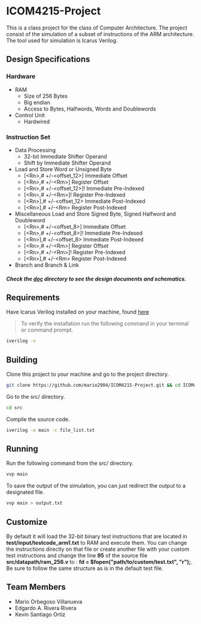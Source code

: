 # ICOM4215-Project

This is a class project for the class of Computer Architecture. The project consist of the simulation of a subset of instructions of the ARM architecture. The tool used for simulation is Icarus Verilog.

## Design Specifications

### Hardware

* RAM
  * Size of 256 Bytes
  * Big endian
  * Access to Bytes, Halfwords, Words and Doublewords
* Control Unit
  * Hardwired

### Instruction Set

* Data Processing
  * 32-bit Immediate Shifter Operand
  * Shift by Immediate Shifter Operand
* Load and Store Word or Unsigned Byte
  * [\<Rn>,# +/-\<offset_12>] Immediate Offset
  * [\<Rn>,# +/-\<Rm>] Register Offset
  * [\<Rn>,# +/-\<offset_12>]! Immediate Pre-Indexed
  * [\<Rn>,# +/-\<Rm>]! Register Pre-Indexed
  * [\<Rn>],# +/-\<offset_12> Immediate Post-Indexed
  * [\<Rn>],# +/-\<Rm> Register Post-Indexed
* Miscellaneous Load and Store Signed Byte, Signed Halfword and Doubleword
  * [\<Rn>,# +/-\<offset_8>] Immediate Offset
  * [\<Rn>,# +/-\<offset_8>]! Immediate Pre-Indexed
  * [\<Rn>],# +/-\<offset_8> Immediate Post-Indexed
  * [\<Rn>,# +/-\<Rm>] Register Offset
  * [\<Rn>,# +/-\<Rm>]! Register Pre-Indexed
  * [\<Rn>],# +/-\<Rm> Register Post-Indexed
* Branch and Branch & Link

##### Check the [doc](https://github.com/mario2904/ICOM4215-Project/tree/master/doc) directory to see the design documents and schematics.

## Requirements

Have Icarus Verilog installed on your machine, found [here](http://iverilog.icarus.com/)

> To verify the installation run the following command in your terminal or command prompt.

```bash
iverilog -v
```

## Building

Clone this project to your machine and go to the project directory.

```bash
git clone https://github.com/mario2904/ICOM4215-Project.git && cd ICOM4215-Project
```

Go to the src/ directory.

```bash
cd src
```

Compile the source code.

```bash
iverilog -o main -c file_list.txt
```

## Running

Run the following command from the src/ directory.

```bash
vvp main
```

To save the output of the simulation, you can just redirect the output to a designated file.

```bash
vvp main > output.txt
```

## Customize

By default it will load the 32-bit binary test instructions that are located in **test/input/testcode_arm1.txt**  to RAM and execute them. You can change the instructions directly on that file or create another file with your custom test instructions and change the line **95** of the source file **src/datapath/ram_256.v** to : **fd = $fopen("path/to/custom/test.txt", "r");**. Be sure to follow the same structure as is in the default test file.

## Team Members

* Mario Orbegoso Villanueva
* Edgardo A. Rivera Rivera
* Kevin Santiago Ortiz
